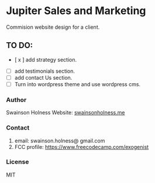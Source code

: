 # Jupiter Sales and Marketing 
Commision website design for a client. 

## TO DO:
- [ x ] add strategy section. 
- [ ] add testimonials section. 
- [ ] add contact Us section.
- [ ] Turn into wordpress theme and use wordpress cms.

### Author
Swainson Holness
Website: [swainsonholness.me](http://swainsonholness.me/)

### Contact
1. email: swainson.holness@ gmail.com 
2. FCC profile: https://www.freecodecamp.com/exogenist

### License
MIT
